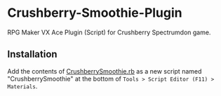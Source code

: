 # Crushberry-Smoothie-Plugin

RPG Maker VX Ace Plugin (Script) for Crushberry Spectrumdon game.

## Installation

Add the contents of [CrushberrySmoothie.rb](CrushberrySmoothie.rb) as a new script named "CrushberrySmoothie" at the bottom of `Tools > Script Editor (F11) > Materials`.
